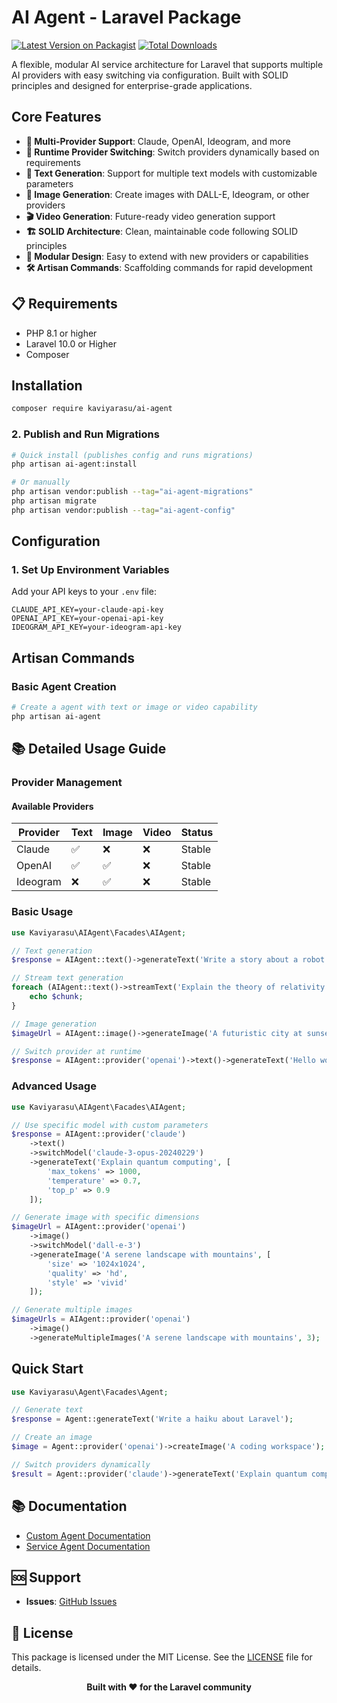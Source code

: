 # AI Agent - Laravel Package

[![Latest Version on Packagist](https://img.shields.io/packagist/v/kaviyarasu/ai-agent.svg?style=flat-square)](https://packagist.org/packages/kaviyarasu/ai-agent)
[![Total Downloads](https://img.shields.io/packagist/dt/kaviyarasu/ai-agent.svg?style=flat-square)](https://packagist.org/packages/kaviyarasu/ai-agent)

A flexible, modular AI service architecture for Laravel that supports multiple AI providers with easy switching via configuration. Built with SOLID principles and designed for enterprise-grade applications.

## Core Features

- **🤖 Multi-Provider Support**: Claude, OpenAI, Ideogram, and more
- **🔄 Runtime Provider Switching**: Switch providers dynamically based on requirements
- **📝 Text Generation**: Support for multiple text models with customizable parameters
- **🎨 Image Generation**: Create images with DALL-E, Ideogram, or other providers
- **🎬 Video Generation**: Future-ready video generation support
- **🏗️ SOLID Architecture**: Clean, maintainable code following SOLID principles
- **🔧 Modular Design**: Easy to extend with new providers or capabilities
- **🛠️ Artisan Commands**: Scaffolding commands for rapid development

## 📋 Requirements

- PHP 8.1 or higher
- Laravel 10.0 or Higher
- Composer

## Installation

```bash
composer require kaviyarasu/ai-agent
```

### 2. Publish and Run Migrations

```bash
# Quick install (publishes config and runs migrations)
php artisan ai-agent:install

# Or manually
php artisan vendor:publish --tag="ai-agent-migrations"
php artisan migrate
php artisan vendor:publish --tag="ai-agent-config"
```

## Configuration
### 1. Set Up Environment Variables

Add your API keys to your `.env` file:

```env
CLAUDE_API_KEY=your-claude-api-key
OPENAI_API_KEY=your-openai-api-key
IDEOGRAM_API_KEY=your-ideogram-api-key
```

## Artisan Commands

### Basic Agent Creation

```bash
# Create a agent with text or image or video capability
php artisan ai-agent
```

## 📚 Detailed Usage Guide

### Provider Management

#### Available Providers

| Provider | Text | Image | Video | Status |
|----------|------|-------|-------|---------|
| Claude   | ✅   | ❌    | ❌    | Stable |
| OpenAI   | ✅   | ✅    | ❌    | Stable |
| Ideogram | ❌   | ✅    | ❌    | Stable |

### Basic Usage

```php
use Kaviyarasu\AIAgent\Facades\AIAgent;

// Text generation
$response = AIAgent::text()->generateText('Write a story about a robot');

// Stream text generation
foreach (AIAgent::text()->streamText('Explain the theory of relativity') as $chunk) {
    echo $chunk;
}

// Image generation
$imageUrl = AIAgent::image()->generateImage('A futuristic city at sunset');

// Switch provider at runtime
$response = AIAgent::provider('openai')->text()->generateText('Hello world');
```

### Advanced Usage

```php
use Kaviyarasu\AIAgent\Facades\AIAgent;

// Use specific model with custom parameters
$response = AIAgent::provider('claude')
    ->text()
    ->switchModel('claude-3-opus-20240229')
    ->generateText('Explain quantum computing', [
        'max_tokens' => 1000,
        'temperature' => 0.7,
        'top_p' => 0.9
    ]);

// Generate image with specific dimensions
$imageUrl = AIAgent::provider('openai')
    ->image()
    ->switchModel('dall-e-3')
    ->generateImage('A serene landscape with mountains', [
        'size' => '1024x1024',
        'quality' => 'hd',
        'style' => 'vivid'
    ]);

// Generate multiple images
$imageUrls = AIAgent::provider('openai')
    ->image()
    ->generateMultipleImages('A serene landscape with mountains', 3);
```

## Quick Start

```php
use Kaviyarasu\Agent\Facades\Agent;

// Generate text
$response = Agent::generateText('Write a haiku about Laravel');

// Create an image
$image = Agent::provider('openai')->createImage('A coding workspace');

// Switch providers dynamically
$result = Agent::provider('claude')->generateText('Explain quantum computing');
```

## 📚 Documentation

- [Custom Agent Documentation](docs/CUSTOM_AGENT.md)
- [Service Agent Documentation](docs/SERVICE_AGENT.md)

## 🆘 Support

- **Issues**: [GitHub Issues](https://github.com/kaviyarasu-dev/agent/issues)

## 📄 License

This package is licensed under the MIT License. See the [LICENSE](LICENSE.md) file for details.

<p align="center">
    <strong>Built with ❤️ for the Laravel community</strong>
</p>
